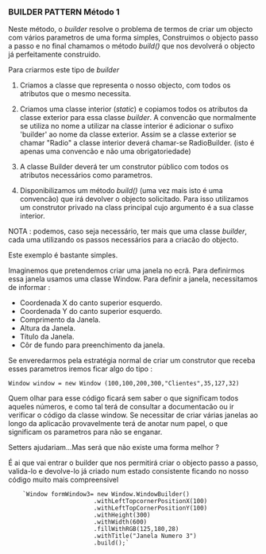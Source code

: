 ### BUILDER PATTERN Método 1




Neste método, o *builder* resolve o problema de termos de criar um objecto com vários parametros de uma forma simples,
Construimos o objecto passo a passo e no final chamamos o método *build()* que nos devolverá o objecto já perfeitamente
construido.

Para criarmos este tipo de *builder*


1. Criamos a classe que representa o nosso objecto, com todos os atributos que o mesmo necessita.

2. Criamos uma classe interior (*static*) e copiamos todos os atributos da classe exterior para essa classe *builder*. A
convencão que normalmente se utiliza no nome a utilizar na classe interior é adicionar o sufixo 'builder' ao nome da classe
exterior. Assim se a classe exterior se chamar "Radio" a classe interior deverá chamar-se RadioBuilder. (isto é apenas uma
convencão e não uma obrigatoriedade)

3. A classe Builder deverá ter um construtor público com todos os atributos necessários como parametros.

4. Disponibilizamos um método *build()* (uma vez mais isto é uma convencão) que irá devolver o objecto solicitado.
Para isso utilizamos um construtor privado na class principal cujo argumento é a sua classe interior.

NOTA : podemos, caso seja necessário, ter mais que uma classe *builder*, cada uma utilizando os passos necessários para a criacão do
objecto.

Este exemplo é bastante simples.

Imaginemos que pretendemos criar uma janela no ecrã. Para definirmos essa janela usamos uma classe Window.
Para definir a janela, necessitamos de informar :

* Coordenada X do canto superior esquerdo.
* Coordenada Y do canto superior esquerdo.
* Comprimento da Janela.
* Altura da Janela.
* Título da Janela.
* Côr de fundo para preenchimento da janela.

Se enveredarmos pela estratégia normal de criar um construtor que receba esses parametros iremos ficar  algo do tipo :

`Window window = new Window (100,100,200,300,"Clientes",35,127,32)`

Quem olhar para esse código ficará sem saber o que significam todos aqueles números, e como tal terá de consultar
a documentacão ou ir verificar o código da classe window. Se necessitar de criar várias janelas ao longo da aplicacão
provavelmente terá de anotar num papel, o que significam os parametros para não se enganar.

Setters ajudariam...Mas será que não existe uma forma melhor ?

É ai que vai entrar o builder que nos permitirá criar o objecto passo a passo, valida-lo e devolve-lo já criado
num estado consistente ficando no nosso código muito mais compreensivel

        `Window formWindow3= new Window.WindowBuilder()
                            .withLeftTopcornerPositionX(100)
                            .withLeftTopCornerPositionY(100)
                            .withHeight(300)
                            .withWidth(600)
                            .fillWithRGB(125,180,28)
                            .withTitle("Janela Numero 3")
                            .build();`







